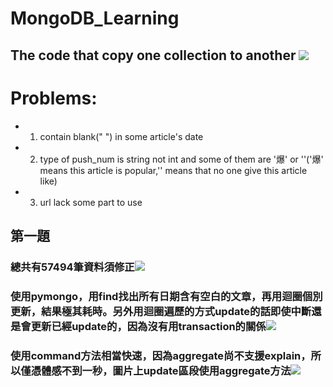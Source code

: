 # MongoDB_Learning
## The code that copy one collection to another ![](https://cdn.discordapp.com/attachments/1148965438886256764/1148965524080963694/2023-09-06_203748.png)

# Problems: 
* 1. contain blank(" ") in some article's date
* 2. type of push_num is string not int and some of them are '爆' or ''('爆' means this article is popular,'' means that no one give this article like)
* 3. url lack some part to use

## 第一題

### 總共有57494筆資料須修正![](https://cdn.discordapp.com/attachments/1148965438886256764/1149265365642260500/2023-09-07_164954.png)

### 使用pymongo，用find找出所有日期含有空白的文章，再用迴圈個別更新，結果極其耗時。另外用迴圈遍歷的方式update的話即使中斷還是會更新已經update的，因為沒有用transaction的關係![](https://cdn.discordapp.com/attachments/1148965438886256764/1149294980498718842/image.png)

### 使用command方法相當快速，因為aggregate尚不支援explain，所以僅憑體感不到一秒，圖片上update區段使用aggregate方法![](https://cdn.discordapp.com/attachments/1148965438886256764/1149301294922735626/image.png)